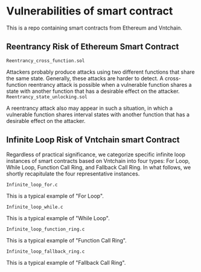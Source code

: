 # Vulnerabilities of smart contract
This is a repo containing smart contracts from Ethereum and Vntchain.

## Reentrancy Risk of Ethereum Smart Contract

`Reentrancy_cross_function.sol`

Attackers probably produce attacks using two different functions that share the same state. Generally, these attacks are harder to detect. A cross-function reentrancy attack is possible when a vulnerable function shares a state with another function that has a desirable effect on the attacker.
 
`Reentrancy_state_unlocking.sol`

A reentrancy attack also may appear in such a situation, in which a vulnerable function shares interval states with another function that has a desirable effect on the attacker.

## Infinite Loop Risk of Vntchain smart Contract

Regardless of practical significance, we categorize specific infinite loop instances of smart contracts based on Vntchain into four types: For Loop, While Loop, Function Call Ring, and Fallback Call Ring. In what follows, we shortly recapitulate the four representative instances.

`Infinite_loop_for.c`

This is a typical example of "For Loop".

`Infinite_loop_while.c`

This is a typical example of "While Loop".

`Infinite_loop_function_ring.c`

This is a typical example of "Function Call Ring".

`Infinite_loop_fallback_ring.c`

This is a typical example of "Fallback Call Ring".


